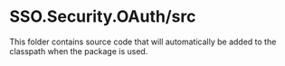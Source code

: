 # SSO.Security.OAuth/src

This folder contains source code that will automatically be added to the classpath when
the package is used.
